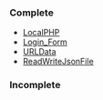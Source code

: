 <h3>Complete</h3>
<ul>
	<li><a href="LocalPHP">LocalPHP</a></li>
	<li><a href="Login_Form">Login_Form</a></li>
	<li><a href="URLData">URLData</a></li>
	<li><a href="ReadWriteJsonFile">ReadWriteJsonFile</a></li>
</ul>
<h3>Incomplete</h3>
<ul>
</ul>
